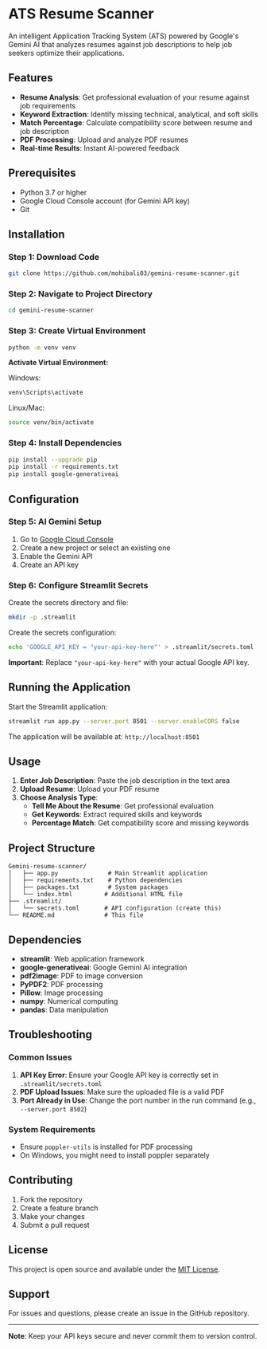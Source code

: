 # ATS Resume Scanner

An intelligent Application Tracking System (ATS) powered by Google's Gemini AI that analyzes resumes against job descriptions to help job seekers optimize their applications.

## Features

- **Resume Analysis**: Get professional evaluation of your resume against job requirements
- **Keyword Extraction**: Identify missing technical, analytical, and soft skills
- **Match Percentage**: Calculate compatibility score between resume and job description
- **PDF Processing**: Upload and analyze PDF resumes
- **Real-time Results**: Instant AI-powered feedback

## Prerequisites

- Python 3.7 or higher
- Google Cloud Console account (for Gemini API key)
- Git

## Installation

### Step 1: Download Code
```bash
git clone https://github.com/mohibali03/gemini-resume-scanner.git
```

### Step 2: Navigate to Project Directory
```bash
cd gemini-resume-scanner
```

### Step 3: Create Virtual Environment
```bash
python -m venv venv
```

**Activate Virtual Environment:**

Windows:
```bash
venv\Scripts\activate
```

Linux/Mac:
```bash
source venv/bin/activate
```

### Step 4: Install Dependencies
```bash
pip install --upgrade pip
pip install -r requirements.txt
pip install google-generativeai
```

## Configuration

### Step 5: AI Gemini Setup

1. Go to [Google Cloud Console](https://console.cloud.google.com/)
2. Create a new project or select an existing one
3. Enable the Gemini API
4. Create an API key

### Step 6: Configure Streamlit Secrets

Create the secrets directory and file:

```bash
mkdir -p .streamlit
```

Create the secrets configuration:
```bash
echo 'GOOGLE_API_KEY = "your-api-key-here"' > .streamlit/secrets.toml
```

**Important**: Replace `"your-api-key-here"` with your actual Google API key.

## Running the Application

Start the Streamlit application:

```bash
streamlit run app.py --server.port 8501 --server.enableCORS false
```

The application will be available at: `http://localhost:8501`

## Usage

1. **Enter Job Description**: Paste the job description in the text area
2. **Upload Resume**: Upload your PDF resume
3. **Choose Analysis Type**:
   - **Tell Me About the Resume**: Get professional evaluation
   - **Get Keywords**: Extract required skills and keywords
   - **Percentage Match**: Get compatibility score and missing keywords

## Project Structure

```
Gemini-resume-scanner/
│   ├── app.py              # Main Streamlit application
│   ├── requirements.txt    # Python dependencies
│   ├── packages.txt        # System packages
│   └── index.html         # Additional HTML file
├── .streamlit/
│   └── secrets.toml       # API configuration (create this)
└── README.md              # This file
```

## Dependencies

- **streamlit**: Web application framework
- **google-generativeai**: Google Gemini AI integration
- **pdf2image**: PDF to image conversion
- **PyPDF2**: PDF processing
- **Pillow**: Image processing
- **numpy**: Numerical computing
- **pandas**: Data manipulation

## Troubleshooting

### Common Issues

1. **API Key Error**: Ensure your Google API key is correctly set in `.streamlit/secrets.toml`
2. **PDF Upload Issues**: Make sure the uploaded file is a valid PDF
3. **Port Already in Use**: Change the port number in the run command (e.g., `--server.port 8502`)

### System Requirements

- Ensure `poppler-utils` is installed for PDF processing
- On Windows, you might need to install poppler separately

## Contributing

1. Fork the repository
2. Create a feature branch
3. Make your changes
4. Submit a pull request

## License

This project is open source and available under the [MIT License](LICENSE).

## Support

For issues and questions, please create an issue in the GitHub repository.

---

**Note**: Keep your API keys secure and never commit them to version control.
